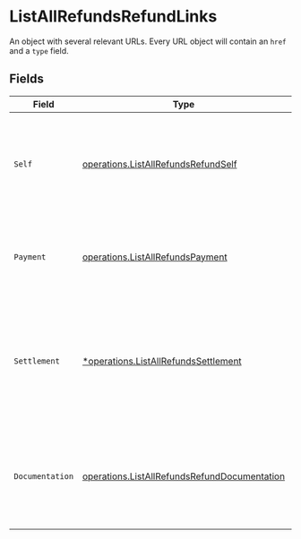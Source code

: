 # ListAllRefundsRefundLinks

An object with several relevant URLs. Every URL object will contain an `href` and a `type` field.


## Fields

| Field                                                                                                                       | Type                                                                                                                        | Required                                                                                                                    | Description                                                                                                                 |
| --------------------------------------------------------------------------------------------------------------------------- | --------------------------------------------------------------------------------------------------------------------------- | --------------------------------------------------------------------------------------------------------------------------- | --------------------------------------------------------------------------------------------------------------------------- |
| `Self`                                                                                                                      | [operations.ListAllRefundsRefundSelf](../../models/operations/listallrefundsrefundself.md)                                  | :heavy_check_mark:                                                                                                          | In v2 endpoints, URLs are commonly represented as objects with an `href` and `type` field.                                  |
| `Payment`                                                                                                                   | [operations.ListAllRefundsPayment](../../models/operations/listallrefundspayment.md)                                        | :heavy_check_mark:                                                                                                          | The API resource URL of the [payment](get-payment) that this refund belongs to.                                             |
| `Settlement`                                                                                                                | [*operations.ListAllRefundsSettlement](../../models/operations/listallrefundssettlement.md)                                 | :heavy_minus_sign:                                                                                                          | The API resource URL of the [settlement](get-settlement) this refund has been settled with. Not present if not<br/>yet settled. |
| `Documentation`                                                                                                             | [operations.ListAllRefundsRefundDocumentation](../../models/operations/listallrefundsrefunddocumentation.md)                | :heavy_check_mark:                                                                                                          | In v2 endpoints, URLs are commonly represented as objects with an `href` and `type` field.                                  |